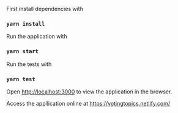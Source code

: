 First install dependencies with
### `yarn install`

Run the application with
### `yarn start`

Run the tests with
### `yarn test`

Open [http://localhost:3000](http://localhost:3000) to view the application in the browser.

Access the appllication online at https://votingtopics.netlify.com/
